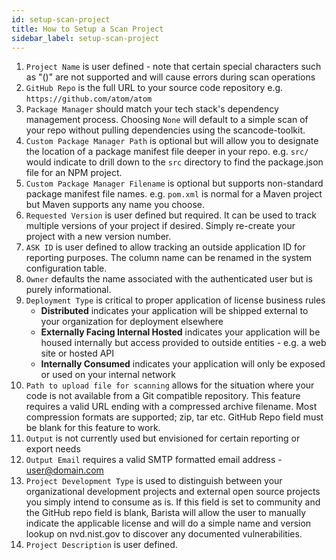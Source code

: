 ```yaml
---
id: setup-scan-project
title: How to Setup a Scan Project
sidebar_label: setup-scan-project
---
```



1. `Project Name` is user defined - note that certain special characters such as "()" are not supported and will cause errors during scan operations
1. `GitHub Repo` is the full URL to your source code repository e.g. `https://github.com/atom/atom`
1. `Package Manager` should match your tech stack's dependency management process.  Choosing `None` will default to a simple scan of your repo without pulling dependencies using the scancode-toolkit.
1. `Custom Package Manager Path` is optional but will allow you to designate the location of a package manifest file deeper in your repo.  e.g. `src/` would indicate to drill down to the `src` directory to find the package.json file for an NPM project.
1. `Custom Package Manager Filename` is optional but supports non-standard package manifest file names.  e.g. `pom.xml` is normal for a Maven project but Maven supports any name you choose.
1. `Requested Version` is user defined but required.  It can be used to track multiple versions of your project if desired.  Simply re-create your project
with a new version number.
1. `ASK ID` is user defined to allow tracking an outside application ID for reporting purposes.  The column name can be renamed in the system configuration table.
1. `Owner` defaults the name associated with the authenticated user but is purely informational.
1. `Deployment Type` is critical to proper application of license business rules
    * **Distributed** indicates your application will be shipped external to your organization for deployment elsewhere
    * **Externally Facing Internal Hosted** indicates your application will be housed internally but access provided to outside entities - e.g. a web site or hosted API
    * **Internally Consumed** indicates your application will only be exposed or used on your internal network
1. `Path to upload file for scanning` allows for the situation where your code is not available from a Git compatible repository.  This feature requires a valid URL ending with a compressed archive filename.  Most compression formats are supported; zip, tar etc.  GitHub Repo field must be blank for this feature to work.
1. `Output` is not currently used but envisioned for certain reporting or export needs
1. `Output Email` requires a valid SMTP formatted email address - user@domain.com
1. `Project Development Type` is used to distinguish between your organizational development projects and external open source projects you simply intend to consume as is.  If this field is set to community and the GitHub repo field is blank, Barista will allow the user to manually indicate the applicable license and will do a simple name and version lookup on nvd.nist.gov to discover any documented vulnerabilities.
1. `Project Description` is user defined.
